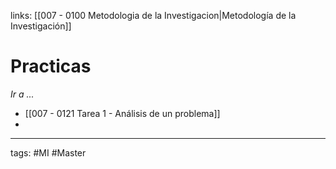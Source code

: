 links: [[007 - 0100 Metodologia de la Investigacion|Metodología de la Investigación]]

# Practicas
*Ir a ...*
- [[007 - 0121 Tarea 1 - Análisis de un problema]]
- 


---
tags:
	#MI #Master